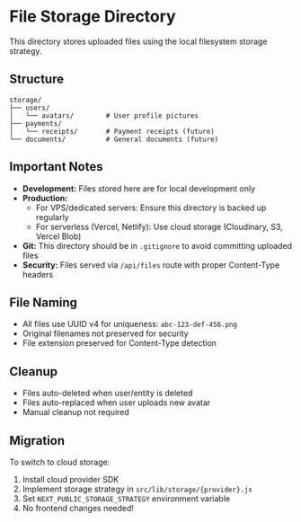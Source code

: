 # File Storage Directory

This directory stores uploaded files using the local filesystem storage strategy.

## Structure

```
storage/
├── users/
│   └── avatars/        # User profile pictures
├── payments/
│   └── receipts/       # Payment receipts (future)
└── documents/          # General documents (future)
```

## Important Notes

- **Development:** Files stored here are for local development only
- **Production:** 
  - For VPS/dedicated servers: Ensure this directory is backed up regularly
  - For serverless (Vercel, Netlify): Use cloud storage (Cloudinary, S3, Vercel Blob)
- **Git:** This directory should be in `.gitignore` to avoid committing uploaded files
- **Security:** Files served via `/api/files` route with proper Content-Type headers

## File Naming

- All files use UUID v4 for uniqueness: `abc-123-def-456.png`
- Original filenames not preserved for security
- File extension preserved for Content-Type detection

## Cleanup

- Files auto-deleted when user/entity is deleted
- Files auto-replaced when user uploads new avatar
- Manual cleanup not required

## Migration

To switch to cloud storage:
1. Install cloud provider SDK
2. Implement storage strategy in `src/lib/storage/{provider}.js`
3. Set `NEXT_PUBLIC_STORAGE_STRATEGY` environment variable
4. No frontend changes needed!

